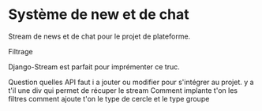 
# Système de new et de chat

Stream de news et de chat pour le projet de plateforme.

Filtrage 

Django-Stream est parfait pour imprémenter ce truc.

Question quelles API faut i a jouter ou modifier pour s'intégrer au projet.
y a t'il une div qui permet de récuper le stream
Comment implante t'on les filtres 
comment ajoute t'on le type de cercle et le type groupe 

